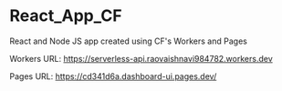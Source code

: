# React_App_CF
React and Node JS app created using CF's Workers and Pages

Workers URL: https://serverless-api.raovaishnavi984782.workers.dev



Pages URL: https://cd341d6a.dashboard-ui.pages.dev/
